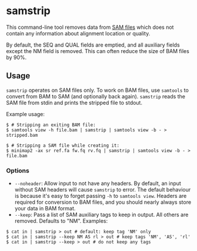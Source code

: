 # samstrip
This command-line tool removes data from [SAM files](https://en.wikipedia.org/wiki/SAM_(file_format))
which does not contain any information about alignment location or quality.

By default, the SEQ and QUAL fields are emptied, and all auxiliary fields except the NM field is removed.
This can often reduce the size of BAM files by 90%.

## Usage
`samstrip` operates on SAM files only. To work on BAM files, use `samtools` to convert from BAM to SAM
(and optionally back again).
`samstrip` reads the SAM file from stdin and prints the stripped file to stdout.

Example usage:
```
$ # Stripping an exiting BAM file:
$ samtools view -h file.bam | samstrip | samtools view -b - > stripped.bam

$ # Stripping a SAM file while creating it:
$ minimap2 -ax sr ref.fa fw.fq rv.fq | samstrip | samtools view -b - > file.bam
```

### Options
* `--noheader`: Allow input to not have any headers. By default, an input without SAM headers will cause `samstrip` to error.
  The default behaviour is because it's easy to forget passing `-h` to `samtools view`.
  Headers are required for conversion to BAM files, and you should nearly always store your data in BAM format.
* `--keep`: Pass a list of SAM auxiliary tags to keep in output. All others are removed. Defaults to "NM".
Examples:
```
$ cat in | samstrip > out # default: keep tag 'NM' only
$ cat in | samstrip --keep NM AS rl > out # keep tags 'NM', 'AS', 'rl'
$ cat in | samstrip --keep > out # do not keep any tags
```
